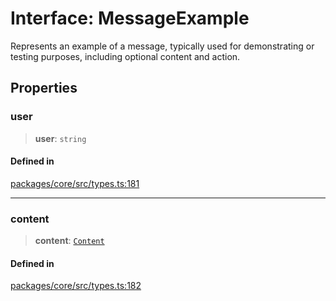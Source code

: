 # Interface: MessageExample

Represents an example of a message, typically used for demonstrating or testing purposes, including optional content and action.

## Properties

### user

> **user**: `string`

#### Defined in

[packages/core/src/types.ts:181](https://github.com/ai16z/eliza/blob/main/packages/core/src/types.ts#L181)

***

### content

> **content**: [`Content`](Content.md)

#### Defined in

[packages/core/src/types.ts:182](https://github.com/ai16z/eliza/blob/main/packages/core/src/types.ts#L182)
